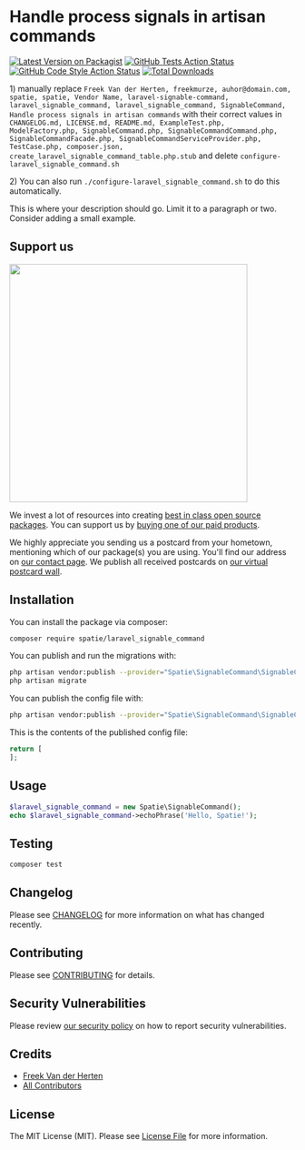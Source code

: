 # Handle process signals in artisan commands

[![Latest Version on Packagist](https://img.shields.io/packagist/v/spatie/laravel_signable_command.svg?style=flat-square)](https://packagist.org/packages/spatie/laravel_signable_command)
[![GitHub Tests Action Status](https://img.shields.io/github/workflow/status/spatie/laravel_signable_command/run-tests?label=tests)](https://github.com/spatie/laravel_signable_command/actions?query=workflow%3ATests+branch%3Amaster)
[![GitHub Code Style Action Status](https://img.shields.io/github/workflow/status/spatie/laravel_signable_command/Check%20&%20fix%20styling?label=code%20style)](https://github.com/spatie/laravel_signable_command/actions?query=workflow%3A"Check+%26+fix+styling"+branch%3Amaster)
[![Total Downloads](https://img.shields.io/packagist/dt/spatie/laravel_signable_command.svg?style=flat-square)](https://packagist.org/packages/spatie/laravel_signable_command)

[](delete) 1) manually replace `Freek Van der Herten, freekmurze, auhor@domain.com, spatie, spatie, Vendor Name, laravel-signable-command, laravel_signable_command, laravel_signable_command, SignableCommand, Handle process signals in artisan commands` with their correct values
[](delete) in `CHANGELOG.md, LICENSE.md, README.md, ExampleTest.php, ModelFactory.php, SignableCommand.php, SignableCommandCommand.php, SignableCommandFacade.php, SignableCommandServiceProvider.php, TestCase.php, composer.json, create_laravel_signable_command_table.php.stub`
[](delete) and delete `configure-laravel_signable_command.sh`

[](delete) 2) You can also run `./configure-laravel_signable_command.sh` to do this automatically.

This is where your description should go. Limit it to a paragraph or two. Consider adding a small example.

## Support us

[<img src="https://github-ads.s3.eu-central-1.amazonaws.com/package-laravel_signable_command-laravel.jpg?t=1" width="419px" />](https://spatie.be/github-ad-click/package-laravel_signable_command-laravel)

We invest a lot of resources into creating [best in class open source packages](https://spatie.be/open-source). You can support us by [buying one of our paid products](https://spatie.be/open-source/support-us).

We highly appreciate you sending us a postcard from your hometown, mentioning which of our package(s) you are using. You'll find our address on [our contact page](https://spatie.be/about-us). We publish all received postcards on [our virtual postcard wall](https://spatie.be/open-source/postcards).

## Installation

You can install the package via composer:

```bash
composer require spatie/laravel_signable_command
```

You can publish and run the migrations with:

```bash
php artisan vendor:publish --provider="Spatie\SignableCommand\SignableCommandServiceProvider" --tag="laravel_signable_command-migrations"
php artisan migrate
```

You can publish the config file with:
```bash
php artisan vendor:publish --provider="Spatie\SignableCommand\SignableCommandServiceProvider" --tag="laravel_signable_command-config"
```

This is the contents of the published config file:

```php
return [
];
```

## Usage

```php
$laravel_signable_command = new Spatie\SignableCommand();
echo $laravel_signable_command->echoPhrase('Hello, Spatie!');
```

## Testing

```bash
composer test
```

## Changelog

Please see [CHANGELOG](CHANGELOG.md) for more information on what has changed recently.

## Contributing

Please see [CONTRIBUTING](.github/CONTRIBUTING.md) for details.

## Security Vulnerabilities

Please review [our security policy](../../security/policy) on how to report security vulnerabilities.

## Credits

- [Freek Van der Herten](https://github.com/freekmurze)
- [All Contributors](../../contributors)

## License

The MIT License (MIT). Please see [License File](LICENSE.md) for more information.
